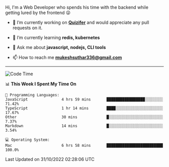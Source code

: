 Hi, I'm a Web Developer who spends his time with the backend while getting lured by the frontend 😜

- 🔭 I’m currently working on **[Quizifer](https://github.com/SutharMukesh/Quizifer/)** and would appreciate any pull requests on it.

- 🌱 I’m currently learning **redis, kubernetes**

- 💬 Ask me about **javascript, nodejs, CLI tools**

- 📫 How to reach me **mukeshsuthar336@gmail.com**

---
<!--START_SECTION:waka-->
![Code Time](http://img.shields.io/badge/Code%20Time-1%2C840%20hrs%209%20mins-blue)

📊 **This Week I Spent My Time On** 

```text
💬 Programming Languages: 
JavaScript               4 hrs 59 mins       █████████████████░░░░░░░░   71.42% 
TypeScript               1 hr 14 mins        ████░░░░░░░░░░░░░░░░░░░░░   17.67% 
Other                    30 mins             █░░░░░░░░░░░░░░░░░░░░░░░░   7.37% 
Markdown                 14 mins             █░░░░░░░░░░░░░░░░░░░░░░░░   3.54%

💻 Operating System: 
Mac                      6 hrs 58 mins       █████████████████████████   100.0%

```


 Last Updated on 31/10/2022 02:28:06 UTC
<!--END_SECTION:waka-->
